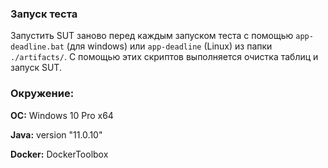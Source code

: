 ### Запуск теста
Запустить SUT заново перед каждым запуском теста с помощью `app-deadline.bat` (для windows) или `app-deadline` (Linux) из папки `./artifacts/`.
С помощью этих скриптов выполняется очистка таблиц и запуск SUT.
 
### Окружение:
**ОС:** Windows 10 Pro x64

**Java:** version "11.0.10"

**Docker:** DockerToolbox
